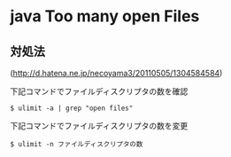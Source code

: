 java Too many open Files
========================

対処法
------

(http://d.hatena.ne.jp/necoyama3/20110505/1304584584)

下記コマンドでファイルディスクリプタの数を確認

    $ ulimit -a | grep "open files"

下記コマンドでファイルディスクリプタの数を変更

    $ ulimit -n ファイルディスクリプタの数
